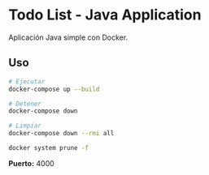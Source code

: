 # Todo List - Java Application

Aplicación Java simple con Docker.

## Uso

```bash
# Ejecutar
docker-compose up --build

# Detener
docker-compose down

# Limpiar
docker-compose down --rmi all

docker system prune -f
```

**Puerto:** 4000

